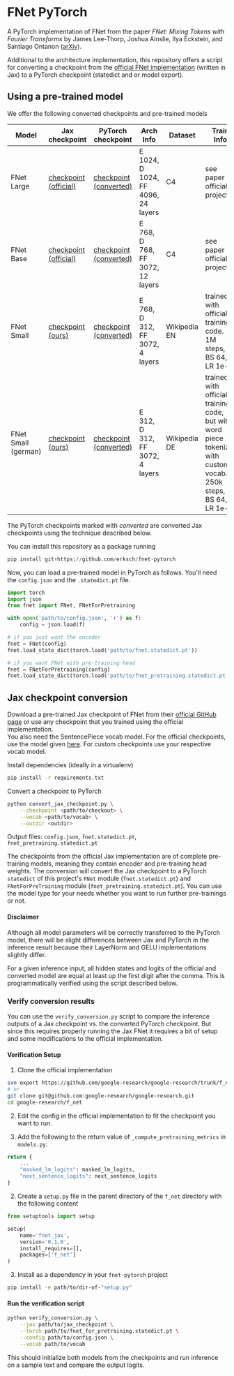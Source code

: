 # FNet PyTorch

A PyTorch implementation of FNet from the paper _FNet: Mixing Tokens with Fourier Transforms_ by James Lee-Thorp, Joshua Ainslie, Ilya Eckstein, and Santiago Ontanon ([arXiv](https://arxiv.org/abs/2105.03824)).

Additional to the architecture implementation, this repository offers a script for converting a checkpoint from the [official FNet implementation](https://github.com/google-research/google-research/tree/master/f_net) (written in Jax) to a PyTorch checkpoint (statedict and or model export).

## Using a pre-trained model

We offer the following converted checkpoints and pre-trained models

| Model               | Jax checkpoint                                                                                                                             | PyTorch checkpoint                                                                                                                                     | Arch Info                          | Dataset      | Train Info                                                                                                       |
| ------------------- | ------------------------------------------------------------------------------------------------------------------------------------------ | ------------------------------------------------------------------------------------------------------------------------------------------------------ | ---------------------------------- | ------------ | ---------------------------------------------------------------------------------------------------------------- |
| FNet Large          | [checkpoint (official)](https://storage.googleapis.com/gresearch/f_net/checkpoints/large/f_net_checkpoint)                                 | [checkpoint (converted)](https://voize-checkpoints-public.s3.eu-central-1.amazonaws.com/fnet/pytorch_checkpoints/fnet_large_pt_checkpoint.zip)         | E 1024, D 1024, FF 4096, 24 layers | C4           | see paper / official project                                                                                     |
| FNet Base           | [checkpoint (official)](https://storage.googleapis.com/gresearch/f_net/checkpoints/base/f_net_checkpoint)                                  | [checkpoint (converted)](https://voize-checkpoints-public.s3.eu-central-1.amazonaws.com/fnet/pytorch_checkpoints/fnet_base_pt_checkpoint.zip)          | E 768, D 768, FF 3072, 12 layers   | C4           | see paper / official project                                                                                     |
| FNet Small          | [checkpoint (ours)](https://voize-checkpoints-public.s3.eu-central-1.amazonaws.com/fnet/jax_checkpoints/fnet_small_jax_checkpoint)         | [checkpoint (converted)](https://voize-checkpoints-public.s3.eu-central-1.amazonaws.com/fnet/pytorch_checkpoints/fnet_small_pt_checkpoint.zip)         | E 768, D 312, FF 3072, 4 layers    | Wikipedia EN | trained with official training code. 1M steps, BS 64, LR 1e-4                                                    |
| FNet Small (german) | [checkpoint (ours)](https://voize-checkpoints-public.s3.eu-central-1.amazonaws.com/fnet/jax_checkpoints/fnet_small_de_250k_jax_checkpoint) | [checkpoint (converted)](https://voize-checkpoints-public.s3.eu-central-1.amazonaws.com/fnet/pytorch_checkpoints/fnet_small_de_250k_pt_checkpoint.zip) | E 312, D 312, FF 3072, 4 layers    | Wikipedia DE | trained with official training code, but with word piece tokenizer with custom vocab. 250k steps, BS 64, LR 1e-4 |

The PyTorch checkpoints marked with _converted_ are converted Jax checkpoints using the technique described below.

You can install this repository as a package running

```python
pip install git+https://github.com/erksch/fnet-pytorch
```

Now, you can load a pre-trained model in PyTorch as follows.
You'll need the `config.json` and the `.statedict.pt` file.

```python
import torch
import json
from fnet import FNet, FNetForPretraining

with open('path/to/config.json', 'r') as f:
    config = json.load(f)

# if you just want the encoder
fnet = FNet(config)
fnet.load_state_dict(torch.load('path/to/fnet.statedict.pt'))

# if you want FNet with pre-training head
fnet = FNetForPretraining(config)
fnet.load_state_dict(torch.load('path/to/fnet_pretraining.statedict.pt'))
```

## Jax checkpoint conversion

Download a pre-trained Jax checkpoint of FNet from their [official GitHub page](https://github.com/google-research/google-research/tree/master/f_net#base-models) or use any checkpoint that you trained using the official implementation.  
You also need the SentencePiece vocab model. For the official checkpoints, use the model given [here](https://github.com/google-research/google-research/tree/master/f_net#how-to-pre-train-or-fine-tune-fnet). For custom checkpoints use your respective vocab model.

Install dependencies (ideally in a virtualenv)

```bash
pip install -r requirements.txt
```

Convert a checkpoint to PyTorch

```bash
python convert_jax_checkpoint.py \
    --checkpoint <path/to/checkout> \
    --vocab <path/to/vocab> \
    --outdir <outdir>
```

Output files: `config.json`, `fnet.statedict.pt`, `fnet_pretraining.statedict.pt`

The checkpoints from the official Jax implementation are of complete pre-training models, meaning they contain encoder and pre-training head weights.
The conversion will convert the Jax checkpoint to a PyTorch `statedict` of this project's `FNet` module (`fnet.statedict.pt`) and `FNetForPreTraining` module (`fnet_pretraining.statedict.pt`).
You can use the model type for your needs whether you want to run further pre-trainings or not.

#### Disclaimer

Although all model parameters will be correctly transferred to the PyTorch model, there will be slight differences between Jax and PyTorch in the inference result because their LayerNorm and GELU implementations slightly differ.

For a given inference input, all hidden states and logits of the official and converted model are equal at least up the first digit after the comma. This is programmatically verified using the script described below.

### Verify conversion results

You can use the `verify_conversion.py` script to compare the inference outputs of a Jax checkpoint vs. the converted PyTorch checkpoint.
But since this requires properly running the Jax FNet it requires a bit of setup and some modifications to the official implementation.

#### Verification Setup

1. Clone the official implementation

```bash
svn export https://github.com/google-research/google-research/trunk/f_net
# or
git clone git@github.com:google-research/google-research.git
cd google-research/f_net
```

2. Edit the config in the official implementation to fit the checkpoint you want to run.

3. Add the following to the return value of `_compute_pretraining_metrics` in `models.py`:

```python
return {
    ...
    "masked_lm_logits": masked_lm_logits,
    "next_sentence_logits": next_sentence_logits
}
```

2. Create a `setup.py` file in the parent directory of the `f_net` directory with the following content

```python
from setuptools import setup

setup(
    name='fnet_jax',
    version='0.1.0',
    install_requires=[],
    packages=['f_net']
)
```

3. Install as a dependency in your `fnet-pytorch` project

```bash
pip install -e path/to/dir-of-"setup.py"
```

#### Run the verification script

```bash
python verify_conversion.py \
    --jax path/to/jax_checkpoint \
    --torch path/to/fnet_for_pretraining.statedict.pt \
    --config path/to/config.json \
    --vocab path/to/vocab
```

This should initialize both models from the checkpoints and run inference on a sample text and compare the output logits.
